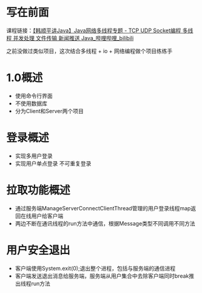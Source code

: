 # 写在前面

课程链接：[【韩顺平讲Java】Java网络多线程专题 - TCP UDP Socket编程 多线程 并发处理 文件传输 新闻推送 Java_哔哩哔哩_bilibili](https://www.bilibili.com/video/BV1j54y1b7qv?p=1)

之前没做过类似项目，这次结合多线程 + io + 网络编程做个项目练练手

# 1.0概述

- 使用命令行界面
- 不使用数据库
- 分为Client和Server两个项目

# 登录概述

- 实现多用户登录
- 实现用户单点登录 不可重复登录

# 拉取功能概述
- 通过服务端ManageServerConnectClientThread管理的用户登录线程map返回在线用户给客户端
- 两边不断在通讯线程的run方法中通信，根据Message类型不同调用不同方法

# 用户安全退出

- 客户端使用System.exit(0);退出整个进程，包括与服务端的通信进程
- 客户端发送退出消息给服务端，服务端从用户集合中去除客户端同时break推出线程run方法
